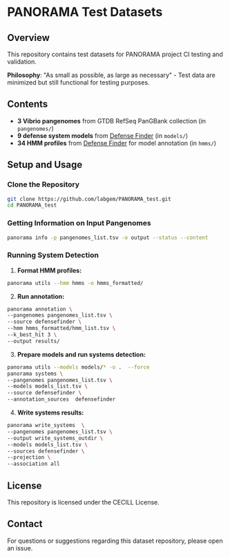 # PANORAMA Test Datasets

## Overview

This repository contains test datasets for PANORAMA project CI testing and validation.

**Philosophy**: "As small as possible, as large as necessary" - Test data are minimized but still functional for testing purposes.

## Contents

- **3 Vibrio pangenomes** from GTDB RefSeq PanGBank collection (in `pangenomes/`)
- **9 defense system models** from [Defense Finder](https://github.com/mdmparis/defense-finder) (in `models/`)
- **34 HMM profiles** from [Defense Finder](https://github.com/mdmparis/defense-finder) for model annotation (in `hmms/`) 

## Setup and Usage

### Clone the Repository

```bash
git clone https://github.com/labgem/PANORAMA_test.git
cd PANORAMA_test
```

### Getting Information on Input Pangenomes

```bash
panorama info -p pangenomes_list.tsv -o output --status --content 
```

### Running System Detection

1. **Format HMM profiles:**
```bash
panorama utils --hmm hmms -o hmms_formatted/
```

2. **Run annotation:**
```bash
panorama annotation \
--pangenomes pangenomes_list.tsv \
--source defensefinder \
--hmm hmms_formatted/hmm_list.tsv \
--k_best_hit 3 \
--output results/
```

3. **Prepare models and run systems detection:**
```bash
panorama utils --models models/* -o .  --force
panorama systems \
--pangenomes pangenomes_list.tsv \
--models models_list.tsv \
--source defensefinder \
--annotation_sources  defensefinder 
```

4. **Write systems results:**
```bash
panorama write_systems  \
--pangenomes pangenomes_list.tsv \
--output write_systems_outdir \
--models models_list.tsv \
--sources defensefinder \
--projection \
--association all
```

## License
This repository is licensed under the CECILL License.

## Contact
For questions or suggestions regarding this dataset repository, please open an issue.   